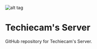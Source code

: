 ![alt tag](http://imgur.com/SIlr2.png)

# Techiecam's Server

GitHub repository for Techiecam's Server.
